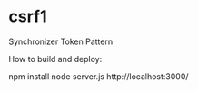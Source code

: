 # csrf1
Synchronizer Token Pattern

How to build and deploy:

npm install
node server.js
http://localhost:3000/
